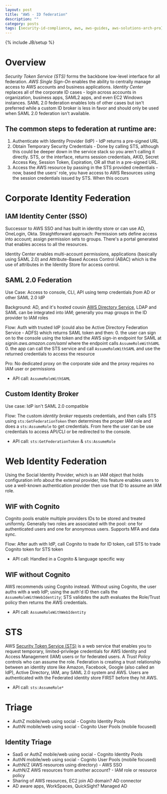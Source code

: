 ```yaml
---
layout: post
title: "AWS - ID federation"
description: ""
category: posts
tags: [security-id-compliance, aws, aws-guides, aws-solutions-arch-pro]
---
```

{% include JB/setup %}

# Overview
_Security Token Service (STS)_ forms the backbone low-level interface for all federation. _AWS Single Sign-On_ enables the ability to centrally manage access to AWS accounts and business applications. _Identity Center_ replaces all of the corporate ID cases - login across accounts in organization, business apps, SAML2 apps, and even EC2 Windows instances. SAML 2.0 federation enables lots of other cases but isn't preferred while a custom ID broker is less in favor and should only be used when SAML 2.0 federation isn't available. 

## The common steps to federation at runtime are:
1. Authenticate with Identity Provider (IdP) - IdP returns a pre-signed URL
2. Obtain Temporary Security Credentials - Done by calling STS, although this could be deeper down in the service stack so you aren't calling it directly. STS, or the interface, returns session credentials, AKID, Secret Access Key, Session Token, Expiration, OR all that in a pre-signed URL.
3. Access the AWS resource by passing in the STS provided credentials - now, based the users' role, you have access to AWS Resources using the session credentials issued by STS. When this occurs 

# Corporate Identity Federation
## IAM Identity Center (SSO)
Successor to AWS SSO and has built in identity store or can use AD, OneLogin, Okta. Straightforward approach: Permission sets define access into account; assign permission sets to groups. There's a portal generated that enables access to all the resources.

Identity Center enables multi-account permissions, applications (basically using SAML 2.0) and Attribute-Based Access Control (ABAC) which is the use of attributes in the Identity Store for access control. 

## SAML 2.0 Federation
Use Case: Access to console, CLI, API using temp credentials *from* AD or other SAML 2.0 IdP

Background: AD, and it's hosted cousin [AWS Directory Service](https://aws.amazon.com/directoryservice/), LDAP and SAML can be integrated into IAM; generally you map groups in the ID provider to IAM roles

Flow: Auth with trusted IdP (could also be Active Directory Federation Service - ADFS) which returns SAML token and then:
0. the user can sign on to the console using the token and the AWS sign-in endpoint for SAML at _signin.aws.amazon.com/saml_ where the endpoint calls `AssumeRoleWithSAML`
0. the app can call the STS service and call `AssumeRoleWithSAML` and use the returned credentials to access the resource

Pro: No dedicated proxy on the corporate side and the proxy requires no IAM user or permissions

- API call: `AssumeRoleWithSAML`

## Custom Identity Broker
Use case: IdP isn't SAML 2.0 compatible 

Flow: The custom *identity broker* requests credentials, and then calls STS using `sts:GetFederationToken` then determines the proper IAM role and does a `sts:AssumeRole` to get credentials. From here the user can be use credentials to access API/CLI or be redirected to the console.

- API call: `sts:GetFederationToken` & `sts:AssumeRole`

# Web Identity Federation
Using the Social Identity Provider, which is an IAM object that holds configuration info about the external provider, this feature enables users to use a well-known authentication provider then use that ID to assume an IAM role. 

## WIF with Cognito 
Cognito pools enable multiple providers IDs to be stored and treated uniformly. Generally two roles are associated with the pool: one for authenticated users and one for anonymous users. Supports MFA and data sync. 

Flow: After auth with IdP, call Cognito to trade for ID token, call STS to trade Cognito token for STS token

- API call: Handled in a Cognito &amp; language specific way

## WIF without Cognito 
AWS recommends using Cognito instead. Without using Cognito, the user auths with a web IdP; using the auth'd ID then calls the `AssumeRoleWithWebIdentity`; STS validates the auth evaluates the Role/Trust policy then returns the AWS credentials. 

- API call: `AssumeRoleWithWebIdentity`

# STS 
AWS [Security Token Service (STS)](http://docs.aws.amazon.com/STS/latest/APIReference/Welcome.html) is a web service that enables you to request temporary, limited-privilege credentials for AWS Identity and Access Management (IAM) users or for federated users. A _Trust Policy_ controls who can assume the role. Federation is creating a trust relationship between an identity store like Amazon, Facebook, Google (also called an IdP), Active Directory, IAM, any SAML 2.0 system and AWS. Users are authenticated with the Federated identity store FIRST before they hit AWS. 

- API call: `sts:AssumeRole*`

# Triage
* AuthZ mobile/web using social - Cognito Identity Pools
* AuthN mobile/web using social - Cognito User Pools (mobile focused)

## Identity Triage
- SaaS or AuthZ mobile/web using social - Cognito Identity Pools
- AuthN mobile/web using social - Cognito User Pools (mobile focused)
- AuthN/Z (AWS resources using directory) - AWS SSO
- AuthN/Z AWS resources from another account? - IAM role or resource policy
- Sharing of AWS resources, EC2 join AD domain? AD connector
- AD aware apps, WorkSpaces, QuickSight? Managed AD